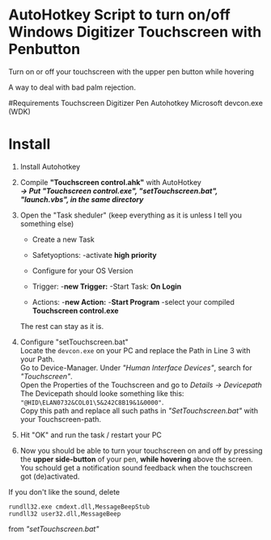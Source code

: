 # AutoHotkey Script to turn on/off Windows Digitizer Touchscreen with Penbutton
Turn on or off your touchscreen with the upper pen button while hovering

A way to deal with bad palm rejection.

#Requirements
Touchscreen
Digitizer Pen
Autohotkey
Microsoft devcon.exe (WDK)

# Install
1. Install Autohotkey

2. Compile **"Touchscreen control.ahk"** with AutoHotkey    
      ***-> Put "Touchscreen control.exe", "setTouchscreen.bat", "launch.vbs", in the same directory***
    
3. Open the "Task sheduler" (keep everything as it is unless I tell you something else) 
    - Create a new Task
    
    - Safetyoptions:
        -activate **high priority**
    - Configure for your OS Version
    
    - Trigger:
        -**new Trigger:**
        -Start Task: **On Login**
        
    - Actions:
        -**new Action:**
        -**Start Program**
        -select your compiled **Touchscreen control.exe**
        
    The rest can stay as it is.
    
4.  Configure "setTouchscreen.bat"  
      Locate the `devcon.exe` on your PC and replace the Path in Line 3 with your Path.  
      Go to Device-Manager. Under *"Human Interface Devices"*, search for *"Touchscreen"*.  
      Open the Properties of the Touchscreen and go to *Details -> Devicepath* 
      The Devicepath should looke something like this: `"@HID\ELAN0732&COL01\5&242C8B19&1&0000"`.  
      Copy this path and replace all such paths in *"SetTouchscreen.bat"* with your Touchscreen-path.  
      

5.  Hit "OK" and run the task / restart your PC

6. Now you should be able to turn your touchscreen on and off by pressing the **upper side-button** of your pen, **while hovering** above the screen. You schould get a notification sound feedback when the touchscreen got (de)activated.

If you don't like the sound, delete 

`rundll32.exe cmdext.dll,MessageBeepStub`  
`rundll32 user32.dll,MessageBeep`

from *"setTouchscreen.bat"*
